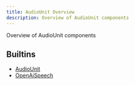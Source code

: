 ```yaml
---
title: AudioUnit Overview
description: Overview of AudioUnit components
---
```

Overview of AudioUnit components
## Builtins
* [AudioUnit](/docs/components/audiounit/audiounit/)
* [OpenAiSpeech](/docs/components/audiounit/openaispeech/)